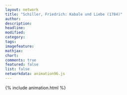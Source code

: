 ```yaml
---
layout: network
title: "Schiller, Friedrich: Kabale und Liebe (1784)"
author:
description:
headline:
modified:
category:
tags:
imagefeature: 
mathjax: 
chart: 
comments: true
featured: false
list: false
networkdata: animation96.js
---
```

{% include animation.html %}
